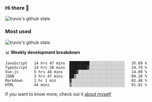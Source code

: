 ### Hi there 👋

<!--
**HondryTravis/HondryTravis** is a ✨ _special_ ✨ repository because its `README.md` (this file) appears on your GitHub profile.

Here are some ideas to get you started:

- 🔭 I’m currently working on ...
- 🌱 I’m currently learning ...
- 👯 I’m looking to collaborate on ...
- 🤔 I’m looking for help with ...
- 💬 Ask me about ...
- 📫 How to reach me: ...
- 😄 Pronouns: ...
- ⚡ Fun fact: ...
-->

![travis's github stats](https://github-readme-stats.vercel.app/api?username=HondryTravis&hide=stars)
### Most used
![travis's github stats](https://github-readme-stats.anuraghazra1.vercel.app/api/top-langs/?username=HondryTravis&layout=compact&hide_title=true)

📊 **Weekly development breakdown**

<!--START_SECTION:waka-->

```text
JavaScript   14 hrs 47 mins  █████████░░░░░░░░░░░░░░░░   35.89 %
TypeScript   14 hrs 20 mins  ████████▓░░░░░░░░░░░░░░░░   34.79 %
Vue.js       5 hrs 48 mins   ███▓░░░░░░░░░░░░░░░░░░░░░   14.09 %
JSON         3 hrs 47 mins   ██▒░░░░░░░░░░░░░░░░░░░░░░   09.20 %
Markdown     1 hr 1 min      ▓░░░░░░░░░░░░░░░░░░░░░░░░   02.48 %
HTML         44 mins         ▒░░░░░░░░░░░░░░░░░░░░░░░░   01.81 %
```

<!--END_SECTION:waka-->

If you want to know more, check out it [about myself](https://hondrytravis.github.io/)
